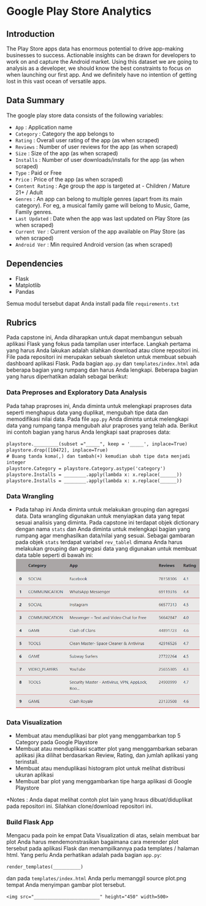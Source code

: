 # Google Play Store Analytics

## Introduction
The Play Store apps data has enormous potential to drive app-making businesses to success. Actionable insights can be drawn for developers to work on and capture the Android market. Using this dataset we are going to analysis as a developer, we should know the best constraints to focus on when launching our first app. And we definitely have no intention of getting lost in this vast ocean of versatile apps.

## Data Summary
The google play store data consists of the following variables:
- `App` : Application name                
- `Category` : Category the app belongs to
- `Rating` : Overall user rating of the app (as when scraped)
- `Reviews` : Number of user reviews for the app (as when scraped)         
- `Size` : Size of the app (as when scraped)           
- `Installs` : Number of user downloads/installs for the app (as when scraped)     
- `Type` : Paid or Free           
- `Price` : Price of the app (as when scraped)        
- `Content Rating` : Age group the app is targeted at - Children / Mature 21+ / Adult   
- `Genres` : An app can belong to multiple genres (apart from its main category). For eg, a musical family game will belong to Music, Game, Family genres.        
- `Last Updated` : Date when the app was last updated on Play Store (as when scraped) 
- `Current Ver` : Current version of the app available on Play Store (as when scraped)   
- `Android Ver` : Min required Android version (as when scraped)  

## Dependencies
- Flask
- Matplotlib
- Pandas

Semua modul tersebut dapat Anda install pada file `requirements.txt`

## Rubrics
Pada capstone ini, Anda diharapkan untuk dapat membangun sebuah aplikasi Flask yang fokus pada tampilan user interface. Langkah pertama yang harus Anda lakukan adalah silahkan download atau clone repositori ini. File pada repositori ini merupakan sebuah skeleton untuk membuat sebuah dashboard aplikasi Flask. Pada bagian `app.py` dan `templates/index.html` ada beberapa bagian yang rumpang dan harus Anda lengkapi. Beberapa bagian yang harus diperhatikan adalah sebagai berikut:
### Data Preproses and Exploratory Data Analysis
Pada tahap praproses ini, Anda diminta untuk melengkapi praproses data seperti menghapus data yang duplikat, mengubah tipe data dan memodifikasi nilai data. Pada file `app.py` Anda diminta untuk melengkapi data yang rumpang tanpa mengubah alur praproses yang telah ada.
Berikut ini contoh bagian yang harus Anda lengkapi saat praproses data:
```
playstore._________(subset ="_____", keep = '_____', inplace=True) 
playstore.drop([10472], inplace=True)
# Buang tanda koma(,) dan tambah(+) kemudian ubah tipe data menjadi integer
playstore.Category = playstore.Category.astype('category')
playstore.Installs = ________.apply(lambda x: x.replace(______))
playstore.Installs = ________.apply(lambda x: x.replace(______))
```
### Data Wrangling
- Pada tahap ini Anda diminta untuk melakukan grouping dan agregasi data. Data wrangling digunakan untuk menyiapkan data yang tepat sesuai analisis yang diminta. Pada capstone ini terdapat objek dictionary dengan nama `stats` dan Anda diminta untuk melengkapi bagian yang rumpang agar menghasilkan data/nilai yang sesuai. Sebagai gambaran pada objek `stats` terdapat variabel `rev_tablel` dimana Anda harus melakukan grouping dan agregasi data yang digunakan untuk membuat data table seperti di bawah ini:
![](table_rev.PNG)

### Data Visualization
- Membuat atau menduplikasi bar plot yang menggambarkan top 5 Category pada Google Playstore
- Membuat atau menduplikasi scatter plot yang menggambarkan sebaran aplikasi jika dilihat berdasarkan Review, Rating, dan jumlah aplikasi yang terinstall.
- Membuat atau menduplikasi histogram plot untuk melihat distribusi ukuran aplikasi 
- Membuat bar plot yang menggambarkan tipe harga aplikasi di Google Playstore

*Notes : Anda dapat melihat contoh plot lain yang hraus dibuat/diduplikat pada repositori ini. Silahkan clone/download repositori ini. 

### Build Flask App
Mengacu pada poin ke empat Data Visualization di atas, selain membuat bar plot Anda harus mendemonstrasikan bagaimana cara merender plot tersebut pada aplikasi Flask dan menampilkannya pada templates / halaman html. Yang perlu Anda perhatikan adalah pada bagian `app.py`:
```
render_templates(__________)
```
dan pada `templates/index.html` Anda perlu memanggil source plot.png tempat Anda menyimpan gambar plot tersebut.
```
<img src="________________________" height="450" width=500>
```
